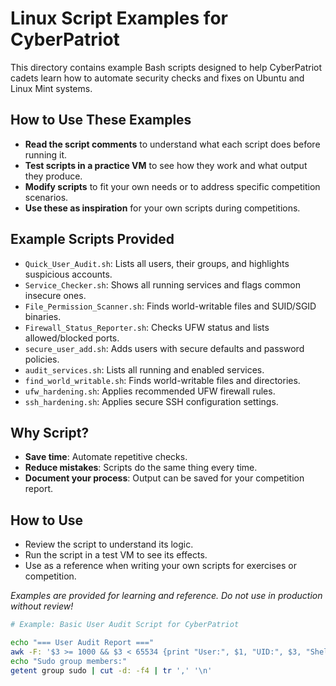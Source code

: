 # Linux Script Examples for CyberPatriot

This directory contains example Bash scripts designed to help CyberPatriot cadets learn how to automate security checks and fixes on Ubuntu and Linux Mint systems.

## How to Use These Examples

- **Read the script comments** to understand what each script does before running it.
- **Test scripts in a practice VM** to see how they work and what output they produce.
- **Modify scripts** to fit your own needs or to address specific competition scenarios.
- **Use these as inspiration** for your own scripts during competitions.

## Example Scripts Provided

- `Quick_User_Audit.sh`: Lists all users, their groups, and highlights suspicious accounts.
- `Service_Checker.sh`: Shows all running services and flags common insecure ones.
- `File_Permission_Scanner.sh`: Finds world-writable files and SUID/SGID binaries.
- `Firewall_Status_Reporter.sh`: Checks UFW status and lists allowed/blocked ports.
- `secure_user_add.sh`: Adds users with secure defaults and password policies.
- `audit_services.sh`: Lists all running and enabled services.
- `find_world_writable.sh`: Finds world-writable files and directories.
- `ufw_hardening.sh`: Applies recommended UFW firewall rules.
- `ssh_hardening.sh`: Applies secure SSH configuration settings.

## Why Script?

- **Save time**: Automate repetitive checks.
- **Reduce mistakes**: Scripts do the same thing every time.
- **Document your process**: Output can be saved for your competition report.

## How to Use

- Review the script to understand its logic.
- Run the script in a test VM to see its effects.
- Use as a reference when writing your own scripts for exercises or competition.

*Examples are provided for learning and reference. Do not use in production without review!*

```bash
# Example: Basic User Audit Script for CyberPatriot

echo "=== User Audit Report ==="
awk -F: '$3 >= 1000 && $3 < 65534 {print "User:", $1, "UID:", $3, "Shell:", $7}' /etc/passwd
echo "Sudo group members:"
getent group sudo | cut -d: -f4 | tr ',' '\n'
```
